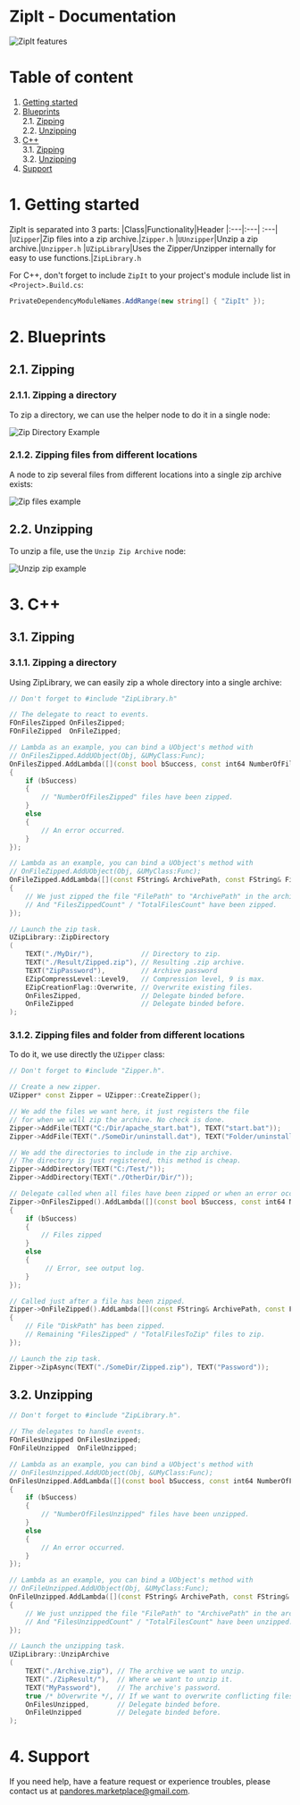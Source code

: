 # ZipIt - Documentation
![ZipIt features](https://github.com/Pandoa/ZipIt/blob/master/Images/Features.PNG?raw=true)
# Table of content
1. [Getting started](#1-getting-started)</br>
2. [Blueprints](#2-blueprints)</br>
    2.1. [Zipping](21-zipping)</br>
    2.2. [Unzipping](22-unzipping)</br>
3. [C++](#3-c)</br>
    3.1. [Zipping](31-zipping)</br>
    3.2. [Unzipping](32-unzipping)</br>
4. [Support](#4-support)</br>
# 1. Getting started
ZipIt is separated into 3 parts:
|Class|Functionality|Header
|:---|:---| :---|
|`UZipper`|Zip files into a zip archive.|`Zipper.h`
|`UUnzipper`|Unzip a zip archive.|`Unzipper.h`
|`UZipLibrary`|Uses the Zipper/Unzipper internally for easy to use functions.|`ZipLibrary.h`

For C++, don't forget to include `ZipIt` to your project's module include list in `<Project>.Build.cs`:
```cs
PrivateDependencyModuleNames.AddRange(new string[] { "ZipIt" });
```

# 2. Blueprints
## 2.1. Zipping
### 2.1.1. Zipping a directory
To zip a directory, we can use the helper node to do it in a single node:

![Zip Directory Example](https://github.com/Pandoa/ZipIt/blob/master/Images/BpZipDirectory.png?raw=true)
### 2.1.2. Zipping files from different locations
A node to zip several files from different locations into a single zip archive exists:

![Zip files example](https://github.com/Pandoa/ZipIt/blob/master/Images/BpZipFiles.png?raw=true)
## 2.2. Unzipping
To unzip a file, use the `Unzip Zip Archive` node:

![Unzip zip example](https://github.com/Pandoa/ZipIt/blob/master/Images/BpUnzip.png?raw=true)
# 3. C++
## 3.1. Zipping
### 3.1.1. Zipping a directory
Using ZipLibrary, we can easily zip a whole directory into a single archive:
```cpp
// Don't forget to #include "ZipLibrary.h"

// The delegate to react to events.
FOnFilesZipped OnFilesZipped;
FOnFileZipped  OnFileZipped;

// Lambda as an example, you can bind a UObject's method with 
// OnFilesZipped.AddUObject(Obj, &UMyClass:Func);
OnFilesZipped.AddLambda([](const bool bSuccess, const int64 NumberOfFilesZipped) -> void
{
    if (bSuccess)
    {
        // "NumberOfFilesZipped" files have been zipped.
    }
    else
    {
        // An error occurred. 
    }
});

// Lambda as an example, you can bind a UObject's method with 
// OnFileZipped.AddUObject(Obj, &UMyClass:Func);
OnFileZipped.AddLambda([](const FString& ArchivePath, const FString& FilePath, const int64 FilesZippedCount, const int64 TotalFilesCount) -> void
{
    // We just zipped the file "FilePath" to "ArchivePath" in the archive.
    // And "FilesZippedCount" / "TotalFilesCount" have been zipped.
});

// Launch the zip task.
UZipLibrary::ZipDirectory
(
    TEXT("./MyDir/"),            // Directory to zip.
    TEXT("./Result/Zipped.zip"), // Resulting .zip archive.
    TEXT("ZipPassword"),         // Archive password
    EZipCompressLevel::Level9,   // Compression level, 9 is max.
    EZipCreationFlag::Overwrite, // Overwrite existing files.
    OnFilesZipped,               // Delegate binded before.
    OnFileZipped                 // Delegate binded before.
);
```
### 3.1.2. Zipping files and folder from different locations
To do it, we use directly the `UZipper` class:
```cpp
// Don't forget to #include "Zipper.h".

// Create a new zipper.
UZipper* const Zipper = UZipper::CreateZipper();

// We add the files we want here, it just registers the file
// for when we will zip the archive. No check is done.
Zipper->AddFile(TEXT("C:/Dir/apache_start.bat"), TEXT("start.bat"));
Zipper->AddFile(TEXT("./SomeDir/uninstall.dat"), TEXT("Folder/uninstall.dat"));

// We add the directories to include in the zip archive.
// The directory is just registered, this method is cheap.
Zipper->AddDirectory(TEXT("C:/Test/"));
Zipper->AddDirectory(TEXT("./OtherDir/Dir/"));

// Delegate called when all files have been zipped or when an error occured.
Zipper->OnFilesZipped().AddLambda([](const bool bSuccess, const int64 NumberOfFilesZipped) -> void 
{
    if (bSuccess)
    {
        // Files zipped
    }
    else
    {
         // Error, see output log.
    }
});

// Called just after a file has been zipped.
Zipper->OnFileZipped().AddLambda([](const FString& ArchivePath, const FString& DiskPath, const int64 FilesZipped, const int64 TotalFilesToZip) -> void 
{
    // File "DiskPath" has been zipped.
    // Remaining "FilesZipped" / "TotalFilesToZip" files to zip.
});

// Launch the zip task.
Zipper->ZipAsync(TEXT("./SomeDir/Zipped.zip"), TEXT("Password"));
```
## 3.2. Unzipping
```cpp
// Don't forget to #include "ZipLibrary.h".

// The delegates to handle events.
FOnFilesUnzipped OnFilesUnzipped;
FOnFileUnzipped  OnFileUnzipped;

// Lambda as an example, you can bind a UObject's method with 
// OnFilesUnzipped.AddUObject(Obj, &UMyClass:Func);
OnFilesUnzipped.AddLambda([](const bool bSuccess, const int64 NumberOfFilesUnzipped) -> void
{
	if (bSuccess)
	{
		// "NumberOfFilesUnzipped" files have been unzipped.
	}
	else
	{
		// An error occurred. 
	}
});

// Lambda as an example, you can bind a UObject's method with 
// OnFileUnzipped.AddUObject(Obj, &UMyClass:Func);
OnFileUnzipped.AddLambda([](const FString& ArchivePath, const FString& FilePath, const int64 FilesUnzippedCount, const int64 TotalFilesCount) -> void
{
	// We just unzipped the file "FilePath" to "ArchivePath" in the archive.
	// And "FilesUnzippedCount" / "TotalFilesCount" have been unzipped.
});

// Launch the unzipping task.
UZipLibrary::UnzipArchive
(
	TEXT("./Archive.zip"), // The archive we want to unzip.
	TEXT("./ZipResult/"),  // Where we want to unzip it.
	TEXT("MyPassword"),    // The archive's password.
	true /* bOverwrite */, // If we want to overwrite conflicting files.
	OnFilesUnzipped,       // Delegate binded before.
	OnFileUnzipped         // Delegate binded before.
);
```
# 4. Support
If you need help, have a feature request or experience troubles, please contact us at [pandores.marketplace@gmail.com](mailto:pandores.marketplace+ZipIt@gmail.com?subject=ZipIt%20-%20).
